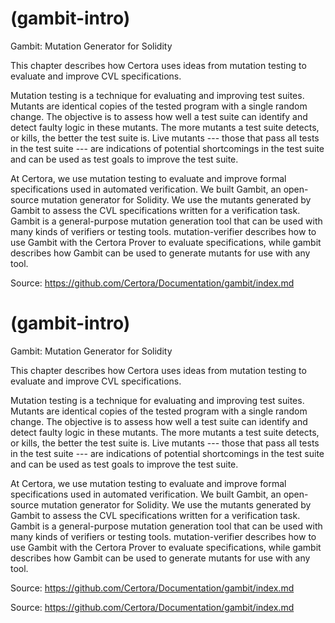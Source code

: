 # (gambit-intro)

Gambit: Mutation Generator for Solidity

This chapter describes how Certora uses ideas from mutation testing to evaluate and improve CVL specifications.

Mutation testing is a technique for evaluating and improving test suites. Mutants are identical copies of the tested program with a single random change. The objective is to assess how well a test suite can identify and detect faulty logic in these mutants. The more mutants a test suite detects, or kills, the better the test suite is. Live mutants --- those that pass all tests in the test suite --- are indications of potential shortcomings in the test suite and can be used as test goals to improve the test suite.

At Certora, we use mutation testing to evaluate and improve formal specifications used in automated verification. We built Gambit, an open-source mutation generator for Solidity. We use the mutants generated by Gambit to assess the CVL specifications written for a verification task. Gambit is a general-purpose mutation generation tool that can be used with many kinds of verifiers or testing tools. mutation-verifier describes how to use Gambit with the Certora Prover to evaluate specifications, while gambit describes how Gambit can be used to generate mutants for use with any tool.

Source:
https://github.com/Certora/Documentation/gambit/index.md
# (gambit-intro)

Gambit: Mutation Generator for Solidity

This chapter describes how Certora uses ideas from mutation testing to evaluate and improve CVL specifications.

Mutation testing is a technique for evaluating and improving test suites. Mutants are identical copies of the tested program with a single random change. The objective is to assess how well a test suite can identify and detect faulty logic in these mutants. The more mutants a test suite detects, or kills, the better the test suite is. Live mutants --- those that pass all tests in the test suite --- are indications of potential shortcomings in the test suite and can be used as test goals to improve the test suite.

At Certora, we use mutation testing to evaluate and improve formal specifications used in automated verification. We built Gambit, an open-source mutation generator for Solidity. We use the mutants generated by Gambit to assess the CVL specifications written for a verification task. Gambit is a general-purpose mutation generation tool that can be used with many kinds of verifiers or testing tools. mutation-verifier describes how to use Gambit with the Certora Prover to evaluate specifications, while gambit describes how Gambit can be used to generate mutants for use with any tool.

Source:
https://github.com/Certora/Documentation/gambit/index.md

Source: https://github.com/Certora/Documentation/gambit/index.md
